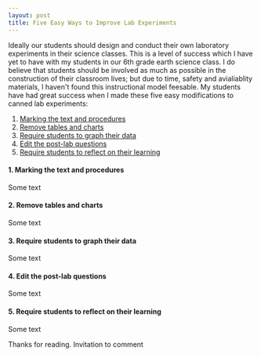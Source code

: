 ```yaml
---
layout: post
title: Five Easy Ways to Improve Lab Experiments
---
```


Ideally our students should design and conduct their own laboratory experiments in their science classes. This is a level of success which I have yet to have with my students in our 6th grade earth science class. I do believe that students should be involved as much as possible in the construction of their classroom lives; but due to time, safety and avialiablity materials, I haven't found this instructional model feesable. My students have had great success when I made these five easy modifications to canned lab experiments:

1. [Marking the text and procedures](#mark_the_text)  
2. [Remove tables and charts](#remove_tables)  
3. [Require students to graph their data](#graph_data)   
4. [Edit the post-lab questions](#edit_questions)   
5. [Require students to reflect on their learning](#reflect)   

#### <a id="mark_the_text"></a>1. Marking the text and procedures
Some text

#### <a id="remove_tables"></a>2. Remove tables and charts
Some text

#### <a id="graph_data"></a>3. Require students to graph their data
Some text

#### <a id="edit_questions"></a>4. Edit the post-lab questions
Some text

#### <a id="reflect"></a>5. Require students to reflect on their learning
Some text

Thanks for reading. Invitation to comment
